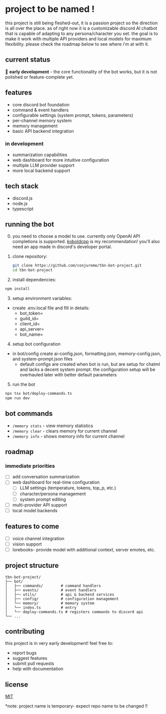 # project to be named !

this project is still being fleshed-out, it is a passion project so the direction is all over the place. as of right now it is a customizable discord AI chatbot that is capable of adapting to any persona/character you set. the goal is to make it work with multiple API providers and local models for maximum flexibility. please check the roadmap below to see where i'm at with it.

## current status

🧀 **early development** - the core functionality of the bot works, but it is not polished or feature-complete yet.

## features

- core discord bot foundation
- command & event handlers
- configurable settings (system prompt, tokens, parameters)
- per-channel memory system
- memory management
- basic API backend integration

### in development

- summarization capabilities
- web dashboard for more intuitive configuration
- multiple LLM provider support
- more local backend support

## tech stack

- discord.js
- node.js
- typescript

## running the bot

0. you need to choose a model to use. currently only OpenAI API completions is supported. [koboldcpp](https://github.com/LostRuins/koboldcpp) is my recommendation! you'll also need an app made in discord's developer portal.

1. clone repository:

   ```bash
   git clone https://github.com/conjureme/tbn-bot-project.git
   cd tbn-bot-project
   ```

2. install dependencies:

```bash
npm install
```

3. setup environment variables:

- create .env.local file and fill in details:
  - bot_token=
  - guild_id=
  - client_id=
  - api_server=
  - bot_name=

4. setup bot configuration

- in bot/config create ai-config.json, formatting.json, memory-config.json, and system-prompt.json files
  - default configs are created when bot is run, but are setup for chatml and lacks a decent system prompt. the configuration setup will be overhauled later with better default parameters

5. run the bot

```bash
npx tsx bot/deploy-commands.ts
npm run dev
```

## bot commands

- `/memory stats` - view memory statistics
- `/memory clear` - clears memory for current channel
- `/memory info` - shows memory info for current channel

## roadmap

### immediate priorities

- [ ] add conversation summarization
- [ ] web dashboard for real-time configuration
  - [ ] LLM settings (temperature, tokens, top_p, etc.)
  - [ ] character/persona management
  - [ ] system prompt editing
- [ ] multi-provider API support
- [ ] local model backends

## features to come

- [ ] voice channel integration
- [ ] vision support
- [ ] lorebooks- provide model with additional context, server emotes, etc.

## project structure

```
tbn-bot-project/
├── bot/
│   ├── commands/        # command handlers
│   ├── events/          # event handlers
│   ├── utils/           # api & backend services
│   ├── config/          # configuration management
│   └── memory/          # memory system
│   └── index.ts         # entry
│   └── deploy-commands.ts # registers commands to discord api
└── ...
```

## contributing

this project is in very early development! feel free to:

- report bugs
- suggest features
- submit pull requests
- help with documentation

## license

[MIT](LICENSE)

\*note: project name is temporary- expect repo name to be changed !!
